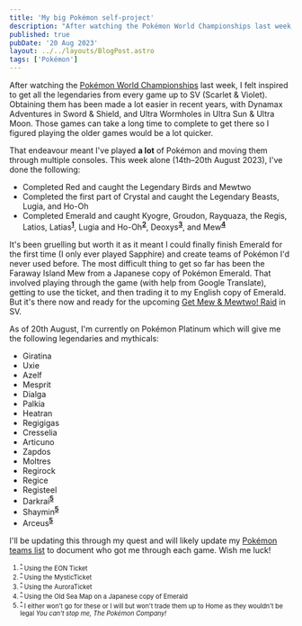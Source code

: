 ```yaml
---
title: 'My big Pokémon self-project'
description: "After watching the Pokémon World Championships last week, I felt inspired to get all the legendaries from every game up to SV (Scarlet & Violet)."
published: true
pubDate: '20 Aug 2023'
layout: ../../layouts/BlogPost.astro
tags: ['Pokémon']
---
```


After watching the [Pokémon World Championships](https://worlds.pokemon.com/en-us/) last week, I felt inspired to get all the legendaries from every game up to SV (Scarlet & Violet). Obtaining them has been made a lot easier in recent years, with Dynamax Adventures in Sword & Shield, and Ultra Wormholes in Ultra Sun & Ultra Moon. Those games can take a long time to complete to get there so I figured playing the older games would be a lot quicker.

That endeavour meant I've played **a lot** of Pokémon and moving them through multiple consoles. This week alone (14th&ndash;20th August 2023), I've done the following:

* Completed Red and caught the Legendary Birds and Mewtwo
* Completed the first part of Crystal and caught the Legendary Beasts, Lugia, and Ho-Oh
* Completed Emerald and caught Kyogre, Groudon, Rayquaza, the Regis, Latios, Latias<sup id="latias_ref"><a href="#latias">**1**</a></sup>, Lugia and Ho-Oh<sup id="lugia-ho-oh_ref"><a href="#lugia-ho-oh">**2**</a></sup>, Deoxys<sup id="deoxys_ref"><a href="#deoxys">**3**</a></sup>, and Mew<sup id="mew_ref"><a href="#mew">**4**</a></sup>

It's been gruelling but worth it as it meant I could finally finish Emerald for the first time (I only ever played Sapphire) and create teams of Pokémon I'd never used before. The most difficult thing to get so far has been the Faraway Island Mew from a Japanese copy of Pokémon Emerald. That involved playing through the game (with help from Google Translate), getting to use the ticket, and then trading it to my English copy of Emerald. But it's there now and ready for the upcoming [Get Mew & Mewtwo! Raid](https://scarletviolet.pokemon.com/en-gb/get-mew-mewtwo/) in SV.

As of 20th August, I'm currently on Pokémon Platinum which will give me the following legendaries and mythicals:

* Giratina
* Uxie
* Azelf
* Mesprit
* Dialga
* Palkia
* Heatran
* Regigigas
* Cresselia
* Articuno
* Zapdos
* Moltres
* Regirock
* Regice
* Registeel
* Darkrai<sup id="gen4_mythical_ref"><a href="#gen4_mythicals">**5**</a></sup>
* Shaymin<sup id="gen4_mythical_ref"><a href="#gen4_mythicals">**5**</a></sup>
* Arceus<sup id="gen4_mythical_ref"><a href="#gen4_mythicals">**5**</a></sup>

I'll be updating this through my quest and will likely update my [Pokémon teams list](https://centiskor.ch/logs/my-pokemon-teams/) to document who got me through each game. Wish me luck!

<ol style="font-size:80%;">
	<li>
		<sup id="latias">
		<a href="#latias_ref"><strong>^</strong></a>
		</sup> Using the EON Ticket
	</li>
	<li>
		<sup id="lugia-ho-oh">
		<a href="#lugia-ho-oh_ref"><strong>^</strong></a>
		</sup> Using the MysticTicket</li>
	<li>
		<sup id="deoxys">
			<a href="#deoxys_ref"><strong>^</strong></a>
		</sup> Using the AuroraTicket</li>
	<li>
		<sup id="mew">
			<a href="#mew_ref"><strong>^</strong></a>
		</sup> Using the Old Sea Map on a Japanese copy of Emerald
	</li>
	<li>
		<sup id="gen4_mythical">
			<a href="#gen4_mythical_ref"><strong>^</strong></a>
		</sup> I either won't go for these or I will but won't trade them up to Home as they wouldn't be legal <em>You can't stop me, The Pokémon Company!</em>
	</li>
</ol>